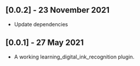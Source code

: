 ## [0.0.2] - 23 November 2021

* Update dependencies

## [0.0.1] - 27 May 2021

* A working learning_digital_ink_recognition plugin.
